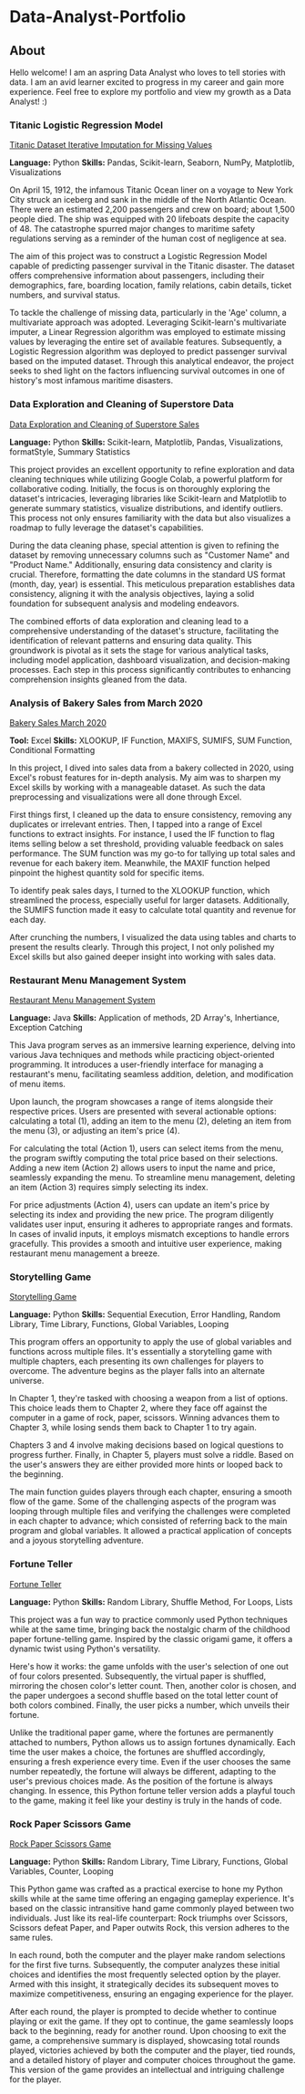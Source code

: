 # Data-Analyst-Portfolio

## About

Hello welcome! I am an aspring Data Analyst who loves to tell stories with data. I am an avid learner excited to progress in my career and gain more experience. Feel free to explore my portfolio and view my growth as a Data Analyst! :) 

### Titanic Logistic Regression Model 
[Titanic Dataset Iterative Imputation for Missing Values
](https://github.com/america-m/Data-Analyst-Portfolio/blob/89845e828f7226398ab6035815dcd6f043a704e0/Python/Titanic%20Dataset%20Iterative%20Imputation%20for%20Missing%20Values.ipynb)

**Language:** Python 
**Skills:** Pandas, Scikit-learn, Seaborn, NumPy, Matplotlib, Visualizations

On April 15, 1912, the infamous Titanic Ocean liner on a voyage to New York City struck an iceberg and sank in the middle of the North Atlantic Ocean. There were an estimated 2,200 passengers and crew on board; about 1,500 people died. The ship was equipped with 20 lifeboats despite the capacity of 48. The catastrophe spurred major changes to maritime safety regulations serving as a reminder of the human cost of negligence at sea.

The aim of this project was to construct a Logistic Regression Model capable of predicting passenger survival in the Titanic disaster. The dataset offers comprehensive information about passengers, including their demographics, fare, boarding location, family relations, cabin details, ticket numbers, and survival status.

To tackle the challenge of missing data, particularly in the 'Age' column, a multivariate approach was adopted. Leveraging Scikit-learn's multivariate imputer, a Linear Regression algorithm was employed to estimate missing values by leveraging the entire set of available features. Subsequently, a Logistic Regression algorithm was deployed to predict passenger survival based on the imputed dataset. Through this analytical endeavor, the project seeks to shed light on the factors influencing survival outcomes in one of history's most infamous maritime disasters.

### Data Exploration and Cleaning of Superstore Data 

[Data Exploration and Cleaning of Superstore Sales](https://github.com/america-m/Data-Analyst-Portfolio/tree/259d3e025f5dfe211437541c64a881c8b34dd912/Python/Superstore%20Sales%20) 

**Language:** Python 
**Skills:** Scikit-learn, Matplotlib, Pandas, Visualizations, formatStyle, Summary Statistics

This project provides an excellent opportunity to refine exploration and data cleaning techniques while utilizing Google Colab, a powerful platform for collaborative coding. Initially, the focus is on thoroughly exploring the dataset's intricacies, leveraging libraries like Scikit-learn and Matplotlib to generate summary statistics, visualize distributions, and identify outliers. This process not only ensures familiarity with the data but also visualizes a roadmap to fully leverage the dataset's capabilities.

During the data cleaning phase, special attention is given to refining the dataset by removing unnecessary columns such as "Customer Name" and "Product Name." Additionally, ensuring data consistency and clarity is crucial. Therefore, formatting the date columns in the standard US format (month, day, year) is essential. This meticulous preparation establishes data consistency, aligning it with the analysis objectives, laying a solid foundation for subsequent analysis and modeling endeavors.

The combined efforts of data exploration and cleaning lead to a comprehensive understanding of the dataset's structure, facilitating the identification of relevant patterns and ensuring data quality. This groundwork is pivotal as it sets the stage for various analytical tasks, including model application, dashboard visualization, and decision-making processes. Each step in this process significantly contributes to enhancing comprehension insights gleaned from the data.

### Analysis of Bakery Sales from March 2020

[Bakery Sales March 2020
](https://github.com/america-m/Data-Analyst-Portfolio/tree/79e224396d9db6c6b0cc7d029b6c076091346ead/Excel)

**Tool:** Excel **Skills:** XLOOKUP, IF Function, MAXIFS, SUMIFS, SUM Function, Conditional Formatting 

In this project, I dived into sales data from a bakery collected in 2020, using Excel's robust features for in-depth analysis. My aim was to sharpen my Excel skills by working with a manageable dataset. As such the data preprocessing and visualizations were all done through Excel.

First things first, I cleaned up the data to ensure consistency, removing any duplicates or irrelevant entries. Then, I tapped into a range of Excel functions to extract insights. For instance, I used the IF function to flag items selling below a set threshold, providing valuable feedback on sales performance.
The SUM function was my go-to for tallying up total sales and revenue for each bakery item. Meanwhile, the MAXIF function helped pinpoint the highest quantity sold for specific items.

To identify peak sales days, I turned to the XLOOKUP function, which streamlined the process, especially useful for larger datasets. Additionally, the SUMIFS function made it easy to calculate total quantity and revenue for each day.

After crunching the numbers, I visualized the data using tables and charts to present the results clearly. Through this project, I not only polished my Excel skills but also gained deeper insight into working with sales data.  


### Restaurant Menu Management System 

[Restaurant Menu Management System](https://github.com/america-m/Data-Analyst-Portfolio/tree/79fd81e02c92a244b07c7cf41c777186457beb1a/Java/Restaurant%20Menu)

**Language:** Java 
**Skills:** Application of methods, 2D Array's, Inhertiance, Exception Catching 

This Java program serves as an immersive learning experience, delving into various Java techniques and methods while practicing object-oriented programming. It introduces a user-friendly interface for managing a restaurant's menu, facilitating seamless addition, deletion, and modification of menu items.

Upon launch, the program showcases a range of items alongside their respective prices. Users are presented with several actionable options: calculating a total (1), adding an item to the menu (2), deleting an item from the menu (3), or adjusting an item's price (4).

For calculating the total (Action 1), users can select items from the menu, the program swiftly computing the total price based on their selections. Adding a new item (Action 2) allows users to input the name and price, seamlessly expanding the menu. To streamline menu management, deleting an item (Action 3) requires simply selecting its index.

For price adjustments (Action 4), users can update an item's price by selecting its index and providing the new price. The program diligently validates user input, ensuring it adheres to appropriate ranges and formats. In cases of invalid inputs, it employs mismatch exceptions to handle errors gracefully. This provides a smooth and intuitive user experience, making restaurant menu management a breeze.


### Storytelling Game
[Storytelling Game
](https://github.com/america-m/Data-Analyst-Portfolio/tree/b0bb964275e0501dcd4b73dfe0dfcd66f376acfc/Python/Storytelling%20Game)

**Language:** Python 
**Skills:** Sequential Execution, Error Handling, Random Library, Time Library, Functions, Global Variables, Looping

This program offers an opportunity to apply the use of global variables and functions across multiple files. It's essentially a storytelling game with multiple chapters, each presenting its own challenges for players to overcome. The adventure begins as the player falls into an alternate universe. 

In Chapter 1, they're tasked with choosing a weapon from a list of options. This choice leads them to Chapter 2, where they face off against the computer in a game of rock, paper, scissors. Winning advances them to Chapter 3, while losing sends them back to Chapter 1 to try again.

Chapters 3 and 4 involve making decisions based on logical questions to progress further. Finally, in Chapter 5, players must solve a riddle. Based on the user's answers they are either provided more hints or looped back to the beginning. 

The main function guides players through each chapter, ensuring a smooth flow of the game. Some of the challenging aspects of the program was looping through multiple files and verifying the challenges were completed in each chapter to advance; which consisted of referring back to the main program and global variables. It allowed a practical application of concepts and a joyous storytelling adventure.

### Fortune Teller 
[Fortune Teller 
](https://github.com/america-m/Data-Analyst-Portfolio/blob/d8b216a62c7a026cb53b64b1b693c8658cfd3265/Python/Fortune%20Teller.py) 

**Language:** Python 
**Skills:** Random Library, Shuffle Method, For Loops, Lists 

This project was a fun way to practice commonly used Python techniques while at the same time, bringing back the nostalgic charm of the childhood paper fortune-telling game. Inspired by the classic origami game, it offers a dynamic twist using Python's versatility.

Here's how it works: the game unfolds with the user's selection of one out of four colors presented. Subsequently, the virtual paper is shuffled, mirroring the chosen color's letter count. Then, another color is chosen, and the paper undergoes a second shuffle based on the total letter count of both colors combined. Finally, the user picks a number, which unveils their fortune.

Unlike the traditional paper game, where the fortunes are permanently attached to numbers, Python allows us to assign fortunes dynamically. Each time the user makes a choice, the fortunes are shuffled accordingly, ensuring a fresh experience every time. Even if the user chooses the same number repeatedly, the fortune will always be different, adapting to the user's previous choices made. As the position of the fortune is always changing.  In essence, this Python fortune teller version adds a playful touch to the game, making it feel like your destiny is truly in the hands of code. 


### Rock Paper Scissors Game 
[Rock Paper Scissors Game
](https://github.com/america-m/Data-Analyst-Portfolio/blob/aa0683031de9bdab6d6b364f64d4390c3bbe58b8/Python/Rock%20Paper%20Scissors%20Game.py)

**Language:** Python 
**Skills:** Random Library, Time Library, Functions, Global Variables, Counter, Looping 

This Python game was crafted as a practical exercise to hone my Python skills while at the same time offering an engaging gameplay experience. It's based on the classic intransitive hand game commonly played between two individuals. Just like its real-life counterpart: Rock triumphs over Scissors, Scissors defeat Paper, and Paper outwits Rock, this version adheres to the same rules. 

In each round, both the computer and the player make random selections for the first five turns. Subsequently, the computer analyzes these initial choices and identifies the most frequently selected option by the player. Armed with this insight, it strategically decides its subsequent moves to maximize competitiveness, ensuring an engaging experience for the player.

After each round, the player is prompted to decide whether to continue playing or exit the game. If they opt to continue, the game seamlessly loops back to the beginning, ready for another round. Upon choosing to exit the game, a comprehensive summary is displayed, showcasing total rounds played, victories achieved by both the computer and the player, tied rounds, and a detailed history of player and computer choices throughout the game. This version of the game provides an intellectual and intriguing challenge for the player. 






